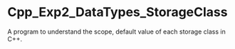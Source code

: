 # Cpp_Exp2_DataTypes_StorageClass
A program to understand the scope, default value of each storage class in C++.
